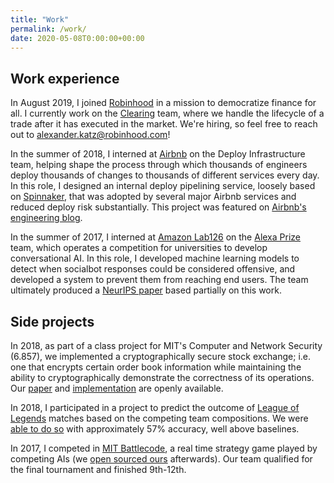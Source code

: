 ```yaml
---
title: "Work"
permalink: /work/
date: 2020-05-08T0:00:00+00:00
---
```


## Work experience

In August 2019, I joined [Robinhood](https://robinhood.com) in a mission to 
democratize finance for all. I currently work on the [Clearing](https://blog.robinhood.com/news/2018/10/9/introducing-clearing-by-robinhood) team, where we
handle the lifecycle of a trade after it has executed in the market. We're hiring,
 so feel free to reach out to [alexander.katz@robinhood.com](mailto:alexander.katz@robinhood.com)!

In the summer of 2018, I interned at [Airbnb](https://www.airbnb.com/) on the Deploy Infrastructure
team, helping shape the process through which thousands of engineers deploy thousands of changes to
thousands of different services every day. In this role, I designed an internal deploy pipelining 
service, loosely based on [Spinnaker](https://www.spinnaker.io/), that was adopted by several
major Airbnb services and reduced deploy risk substantially. 
This project was featured on 
[Airbnb's engineering blog](https://medium.com/airbnb-engineering/introducing-deploy-pipelines-to-airbnb-fc804ac2a157).


In the summer of 2017, I interned at [Amazon Lab126](https://en.wikipedia.org/wiki/Amazon_Lab126) on the
[Alexa Prize](https://developer.amazon.com/alexaprize) team, which operates a competition for 
universities to develop conversational AI. In this role, I developed
machine learning models to detect when socialbot responses could be considered offensive,
and developed a system to prevent them from reaching end users. The team ultimately
 produced a [NeurIPS paper](https://arxiv.org/pdf/1811.12900.pdf) based partially on this work.
 
 
## Side projects

In 2018, as part of a class project for MIT's Computer and Network Security (6.857), we
implemented a cryptographically secure stock exchange; i.e. one that encrypts certain order book 
information while maintaining the ability to cryptographically demonstrate the correctness of its
operations. Our [paper](http://courses.csail.mit.edu/6.857/2018/project/Katz-Aiylam-Murty-SecExch.pdf)
and [implementation](https://github.com/plusgood/secure-stock-exchange) are openly available.

In 2018, I participated in a project to predict the outcome of [League of Legends](https://na.leagueoflegends.com/en-us/)
matches based on the competing team compositions. We were [able to do so](https://github.com/mafhcow/LoL-Match-Predictor) 
with approximately 57% accuracy, well above baselines.

In 2017, I competed in [MIT Battlecode](https://www.battlecode.org/), a real time strategy game
played by competing AIs (we [open sourced ours](https://github.com/zobs/waterbuffalo) afterwards). 
Our team qualified for the final tournament and finished 9th-12th.